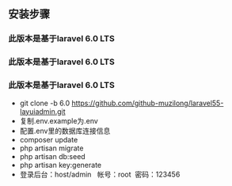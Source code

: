 
## 安装步骤
### 此版本是基于laravel 6.0 LTS
### 此版本是基于laravel 6.0 LTS
### 此版本是基于laravel 6.0 LTS
- git clone -b 6.0  https://github.com/github-muzilong/laravel55-layuiadmin.git
- 复制.env.example为.env
- 配置.env里的数据库连接信息
- composer update
- php artisan migrate
- php artisan db:seed
- php artisan key:generate
- 登录后台：host/admin   帐号：root  密码：123456

